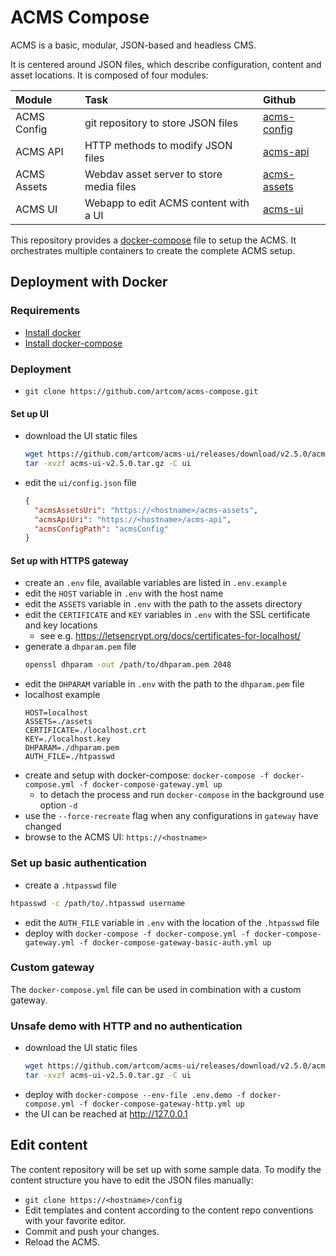 # ACMS Compose

ACMS is a basic, modular, JSON-based and headless CMS.

It is centered around JSON files, which describe configuration, content and asset locations. It is composed of four modules:

| Module       | Task     | Github     |
| :------------- | :---------- | :----------- |
| ACMS Config | git repository to store JSON files  | [acms-config](https://github.com/artcom/acms-config)    |
| ACMS API | HTTP methods to modify JSON files  | [acms-api](https://github.com/artcom/acms-api)    |
| ACMS Assets | Webdav asset server to store media files  | [acms-assets](https://github.com/artcom/acms-config)    |
| ACMS UI | Webapp to edit ACMS content with a UI | [acms-ui](https://github.com/artcom/acms-config)    |

This repository provides a [docker-compose](./docker-compose.yml) file to setup the ACMS. It orchestrates multiple containers to create the complete ACMS setup.

## Deployment with Docker

### Requirements
* [Install docker](https://www.digitalocean.com/community/tutorials/how-to-install-and-use-docker-on-ubuntu-20-04)
* [Install docker-compose](https://www.digitalocean.com/community/tutorials/how-to-install-and-use-docker-compose-on-ubuntu-20-04)

### Deployment
* `git clone https://github.com/artcom/acms-compose.git`

#### Set up UI
* download the UI static files
  ```bash
  wget https://github.com/artcom/acms-ui/releases/download/v2.5.0/acms-ui-v2.5.0.tar.gz
  tar -xvzf acms-ui-v2.5.0.tar.gz -C ui
  ```
* edit the `ui/config.json` file
  ```json
  {
    "acmsAssetsUri": "https://<hostname>/acms-assets",
    "acmsApiUri": "https://<hostname>/acms-api",
    "acmsConfigPath": "acmsConfig"
  }
  ```

#### Set up with HTTPS gateway

* create an `.env` file, available variables are listed in `.env.example`
* edit the `HOST` variable in `.env` with the host name
* edit the `ASSETS` variable in `.env` with the path to the assets directory
* edit the `CERTIFICATE` and `KEY` variables in `.env` with the SSL certificate and key locations
  * see e.g. https://letsencrypt.org/docs/certificates-for-localhost/
* generate a `dhparam.pem` file
  ```bash
  openssl dhparam -out /path/to/dhparam.pem 2048
  ```
* edit the `DHPARAM` variable in `.env` with the path to the `dhparam.pem` file
* localhost example
  ```
  HOST=localhost
  ASSETS=./assets
  CERTIFICATE=./localhost.crt
  KEY=./localhost.key
  DHPARAM=./dhparam.pem
  AUTH_FILE=./htpasswd
  ```
* create and setup with docker-compose: `docker-compose -f docker-compose.yml -f docker-compose-gateway.yml up`
  * to detach the process and run `docker-compose` in the background use option `-d`
* use the `--force-recreate` flag when any configurations in `gateway` have changed
* browse to the ACMS UI: `https://<hostname>`

### Set up basic authentication

* create a `.htpasswd` file
```bash
htpasswd -c /path/to/.htpasswd username
```
* edit the `AUTH_FILE` variable in `.env` with the location of the `.htpasswd` file
* deploy with `docker-compose -f docker-compose.yml -f docker-compose-gateway.yml -f docker-compose-gateway-basic-auth.yml up`

### Custom gateway

The `docker-compose.yml` file can be used in combination with a custom gateway.

### Unsafe demo with HTTP and no authentication

* download the UI static files
  ```bash
  wget https://github.com/artcom/acms-ui/releases/download/v2.5.0/acms-ui-v2.5.0.tar.gz
  tar -xvzf acms-ui-v2.5.0.tar.gz -C ui
  ```
* deploy with `docker-compose --env-file .env.demo -f docker-compose.yml -f docker-compose-gateway-http.yml up`
* the UI can be reached at http://127.0.0.1

## Edit content

The content repository will be set up with some sample data. To modify the content structure you have to edit the JSON files manually:
* `git clone https://<hostname>/config`
* Edit templates and content according to the content repo conventions with your favorite editor.
* Commit and push your changes.
* Reload the ACMS.
